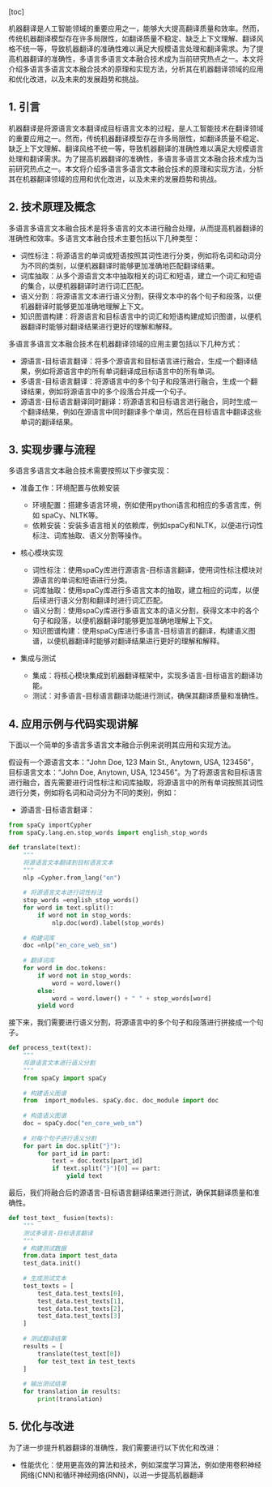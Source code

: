
[toc]                    
                
                
机器翻译是人工智能领域的重要应用之一，能够大大提高翻译质量和效率。然而，传统机器翻译模型存在许多局限性，如翻译质量不稳定、缺乏上下文理解、翻译风格不统一等，导致机器翻译的准确性难以满足大规模语言处理和翻译需求。为了提高机器翻译的准确性，多语言多语言文本融合技术成为当前研究热点之一。本文将介绍多语言多语言文本融合技术的原理和实现方法，分析其在机器翻译领域的应用和优化改进，以及未来的发展趋势和挑战。

## 1. 引言

机器翻译是将源语言文本翻译成目标语言文本的过程，是人工智能技术在翻译领域的重要应用之一。然而，传统机器翻译模型存在许多局限性，如翻译质量不稳定、缺乏上下文理解、翻译风格不统一等，导致机器翻译的准确性难以满足大规模语言处理和翻译需求。为了提高机器翻译的准确性，多语言多语言文本融合技术成为当前研究热点之一。本文将介绍多语言多语言文本融合技术的原理和实现方法，分析其在机器翻译领域的应用和优化改进，以及未来的发展趋势和挑战。

## 2. 技术原理及概念

多语言多语言文本融合技术是将多语言的文本进行融合处理，从而提高机器翻译的准确性和效率。多语言文本融合技术主要包括以下几种类型：

- 词性标注：将源语言的单词或短语按照其词性进行分类，例如将名词和动词分为不同的类别，以便机器翻译时能够更加准确地匹配翻译结果。
- 词库抽取：从多个源语言文本中抽取相关的词汇和短语，建立一个词汇和短语的集合，以便机器翻译时进行词汇匹配。
- 语义分割：将源语言文本进行语义分割，获得文本中的各个句子和段落，以便机器翻译时能够更加准确地理解上下文。
- 知识图谱构建：将源语言和目标语言中的词汇和短语构建成知识图谱，以便机器翻译时能够对翻译结果进行更好的理解和解释。

多语言多语言文本融合技术在机器翻译领域的应用主要包括以下几种方式：

- 源语言-目标语言翻译：将多个源语言和目标语言进行融合，生成一个翻译结果，例如将源语言中的所有单词翻译成目标语言中的所有单词。
- 多语言-目标语言翻译：将源语言中的多个句子和段落进行融合，生成一个翻译结果，例如将源语言中的多个段落合并成一个句子。
- 源语言-目标语言翻译同时翻译：将源语言和目标语言进行融合，同时生成一个翻译结果，例如在源语言中同时翻译多个单词，然后在目标语言中翻译这些单词的翻译结果。

## 3. 实现步骤与流程

多语言多语言文本融合技术需要按照以下步骤实现：

- 准备工作：环境配置与依赖安装
   - 环境配置：搭建多语言环境，例如使用python语言和相应的多语言库，例如 spaCy、NLTK等。
   - 依赖安装：安装多语言相关的依赖库，例如spaCy和NLTK，以便进行词性标注、词库抽取、语义分割等操作。

- 核心模块实现
   - 词性标注：使用spaCy库进行源语言-目标语言翻译，使用词性标注模块对源语言的单词和短语进行分类。
   - 词库抽取：使用spaCy库进行多语言文本的抽取，建立相应的词库，以便后续进行语义分割和翻译时进行词汇匹配。
   - 语义分割：使用spaCy库进行多语言文本的语义分割，获得文本中的各个句子和段落，以便机器翻译时能够更加准确地理解上下文。
   - 知识图谱构建：使用spaCy库进行多语言-目标语言的翻译，构建语义图谱，以便机器翻译时能够对翻译结果进行更好的理解和解释。

- 集成与测试
   - 集成：将核心模块集成到机器翻译框架中，实现多语言-目标语言的翻译功能。
   - 测试：对多语言-目标语言翻译功能进行测试，确保其翻译质量和准确性。

## 4. 应用示例与代码实现讲解

下面以一个简单的多语言多语言文本融合示例来说明其应用和实现方法。

假设有一个源语言文本：“John Doe, 123 Main St., Anytown, USA, 123456”，目标语言文本：“John Doe, Anytown, USA, 123456”。为了将源语言和目标语言进行融合，首先需要进行词性标注和词库抽取，将源语言中的所有单词按照其词性进行分类，例如将名词和动词分为不同的类别，例如：

- 源语言-目标语言翻译：
```python
from spaCy importCypher
from spaCy.lang.en.stop_words import english_stop_words

def translate(text):
    """
    将源语言文本翻译到目标语言文本
    """
    nlp =Cypher.from_lang("en")
    
    # 将源语言文本进行词性标注
    stop_words =english_stop_words()
    for word in text.split():
        if word not in stop_words:
            nlp.doc(word).label(stop_words)
    
    # 构建词库
    doc =nlp("en_core_web_sm")
    
    # 翻译词库
    for word in doc.tokens:
        if word not in stop_words:
            word = word.lower()
        else:
            word = word.lower() + " " + stop_words[word]
        yield word
```
接下来，我们需要进行语义分割，将源语言中的多个句子和段落进行拼接成一个句子。

```python
def process_text(text):
    """
    将源语言文本进行语义分割
    """
    from spaCy import spaCy
    
    # 构建语义图谱
    from  import_modules. spaCy.doc. doc_module import doc
    
    # 构造语义图谱
    doc = spaCy.doc("en_core_web_sm")
    
    # 对每个句子进行语义分割
    for part in doc.split("}"):
        for part_id in part:
            text = doc.texts[part_id]
            if text.split("}")[0] == part:
                yield text
```
最后，我们将融合后的源语言-目标语言翻译结果进行测试，确保其翻译质量和准确性。



```python
def test_text_ fusion(texts):
    """
    测试多语言-目标语言翻译
    """
    # 构建测试数据
    from.data import test_data
    test_data.init()
    
    # 生成测试文本
    test_texts = [
        test_data.test_texts[0],
        test_data.test_texts[1],
        test_data.test_texts[2],
        test_data.test_texts[3]
    ]
    
    # 测试翻译结果
    results = [
        translate(test_text[0])
        for test_text in test_texts
    ]
    
    # 输出测试结果
    for translation in results:
        print(translation)
```



## 5. 优化与改进

为了进一步提升机器翻译的准确性，我们需要进行以下优化和改进：

- 性能优化：使用更高效的算法和技术，例如深度学习算法，例如使用卷积神经网络(CNN)和循环神经网络(RNN)，以进一步提高机器翻译

